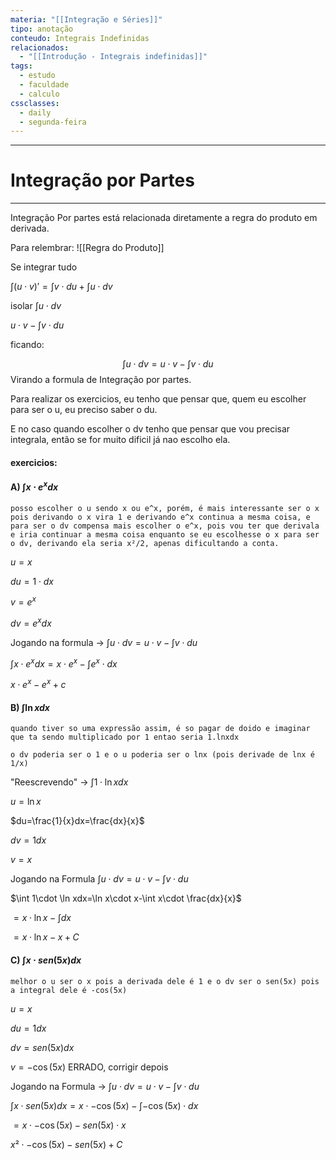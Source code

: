 ```yaml
---
materia: "[[Integração e Séries]]"
tipo: anotação
conteudo: Integrais Indefinidas
relacionados:
  - "[[Introdução - Integrais indefinidas]]"
tags:
  - estudo
  - faculdade
  - calculo
cssclasses:
  - daily
  - segunda-feira
---
```

---
# Integração por Partes
---
Integração Por partes está relacionada diretamente a regra do produto em derivada.

Para relembrar:
![[Regra do Produto]]

Se integrar tudo

$\int(u\cdot v)'=\int v\cdot du+\int u\cdot dv$

isolar $\int u\cdot dv$

$u\cdot v-\int v\cdot du$

ficando:

$$\int u\cdot dv=u\cdot v-\int v\cdot du$$
Virando a formula de Integração por partes.

Para realizar os exercicios, eu tenho que pensar que, quem eu escolher para ser o u, eu preciso saber o du.

E no caso quando escolher o dv tenho que pensar que vou precisar integrala, então se for muito dificil já nao escolho ela.

#### exercicios:

#### A) $\int x\cdot e^xdx$

```
posso escolher o u sendo x ou e^x, porém, é mais interessante ser o x pois derivando o x vira 1 e derivando e^x continua a mesma coisa, e para ser o dv compensa mais escolher o e^x, pois vou ter que derivala e iria continuar a mesma coisa enquanto se eu escolhesse o x para ser o dv, derivando ela seria x²/2, apenas dificultando a conta.
```

$u=x$

$du=1\cdot dx$

$v=e^x$

$dv=e^xdx$

Jogando na formula -> $\int u\cdot dv=u\cdot v-\int v\cdot du$

$\int x\cdot e^xdx=x\cdot e^x-\int e^x\cdot dx$

$x\cdot e^x-e^x+c$

#### B) $\int \ln xdx$

```
quando tiver so uma expressão assim, é so pagar de doido e imaginar que ta sendo multiplicado por 1 entao seria 1.lnxdx

o dv poderia ser o 1 e o u poderia ser o lnx (pois derivade de lnx é 1/x)
```

"Reescrevendo" -> $\int 1\cdot \ln xdx$

$u=\ln x$

$du=\frac{1}{x}dx=\frac{dx}{x}$

$dv=1dx$

$v=x$

Jogando na Formula $\int u\cdot dv=u\cdot v-\int v\cdot du$

$\int 1\cdot \ln xdx=\ln x\cdot x-\int x\cdot \frac{dx}{x}$

$=x\cdot \ln x-\int dx$

$=x\cdot \ln x-x +C$ 

#### C) $\int x\cdot sen(5x)dx$

```
melhor o u ser o x pois a derivada dele é 1 e o dv ser o sen(5x) pois a integral dele é -cos(5x)
```

$u=x$

$du=1dx$

$dv=sen(5x)dx$

$v=-\cos(5x)$ ERRADO, corrigir depois

Jogando na Formula -> $\int u\cdot dv=u\cdot v-\int v\cdot du$

$\int x\cdot sen(5x)dx=x\cdot-\cos(5x)-\int-\cos(5x)\cdot dx$

$=x\cdot-\cos(5x)-sen(5x)\cdot x$

$x²\cdot-\cos(5x)-sen(5x)+C$ 

